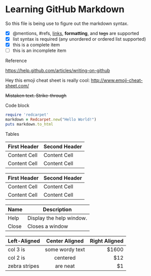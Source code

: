 Learning GitHub Markdown
========================

So this file is being use to figure out the markdown syntax.

- [x] @mentions, #refs, [links](), **formatting**, and <del>tags</del> are supported 
- [x] list syntax is required (any unordered or ordered list supported) 
- [x] this is a complete item 
- [ ] this is an incomplete item

Reference

https://help.github.com/articles/writing-on-github


Hey this emoji cheat sheet is really cool: http://www.emoji-cheat-sheet.com/

~~Mistaken text. Strike-through~~

Code block

```ruby
require 'redcarpet'
markdown = Redcarpet.new("Hello World!")
puts markdown.to_html
```

Tables

First Header  | Second Header
------------- | -------------
Content Cell  | Content Cell
Content Cell  | Content Cell



| First Header  | Second Header |
| ------------- | ------------- |
| Content Cell  | Content Cell  |
| Content Cell  | Content Cell  |



| Name | Description          |
| ------------- | ----------- |
| Help      | Display the help window.|
| Close     | Closes a window     |


| Left-Aligned  | Center Aligned  | Right Aligned |
| :------------ |:---------------:| -----:|
| col 3 is      | some wordy text | $1600 |
| col 2 is      | centered        |   $12 |
| zebra stripes | are neat        |    $1 |
